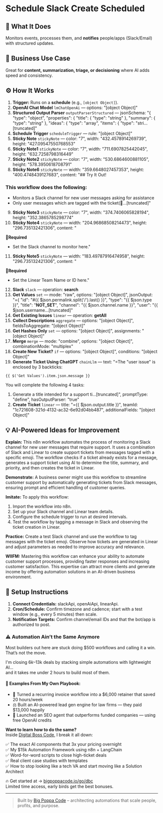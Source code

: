 # Schedule Slack Create Scheduled
## 🚀 What It Does
Monitors events, processes them, and **notifies** people/apps (Slack/Email) with structured updates.

## 💼 Business Use Case
Great for **content, summarization, triage, or decisioning** where AI adds speed and consistency.

## ⚙️ How It Works
1. **Trigger:** Runs on a **schedule** (e.g., `[object Object]`).
2. **OpenAI Chat Model** `lmChatOpenAi` — options: "[object Object]"
3. **Structured Output Parser** `outputParserStructured` — jsonSchema: "{
  "type": "object",
  "properties": {
    "title": { "type": "string" },
    "summary": { "type": "string" },
    "ideas": {
      "type": "array",
      "items": { "type": "stri…[truncated]"
4. **Schedule Trigger** `scheduleTrigger` — rule: "[object Object]"
5. **Sticky Note** `stickyNote` — color: "7", width: "432.4578914269739", height: "427.09547550768553"
6. **Sticky Note1** `stickyNote` — color: "7", width: "711.6907825442045", height: "632.7258798316449"
7. **Sticky Note2** `stickyNote` — color: "7", width: "530.6864600881105", height: "578.3950618708791"
8. **Sticky Note6** `stickyNote` — width: "359.6648027457353", height: "400.4748439127683", content: "## Try It Out!
### This workflow does the following:
* Monitors a Slack channel for new user messages asking for assistance
* Only user messages which are tagged with the ticket(🎫…[truncated]"
9. **Sticky Note3** `stickyNote` — color: "7", width: "374.7406065828194", height: "352.3865785298774"
10. **Sticky Note4** `stickyNote` — width: "204.96868508214473", height: "296.735132421306", content: "















🚨**Required**
* Set the Slack channel to monitor here."
11. **Sticky Note5** `stickyNote` — width: "183.49787916474958", height: "296.735132421306", content: "















🚨**Required**
* Set the Linear Team Name or ID here."
12. **Slack** `slack` — operation: **search**
13. **Get Values** `set` — mode: "raw", options: "[object Object]", jsonOutput: "={
  "id": "#{{ $json.permalink.split('/').last() }}",
  "type": "{{ $json.type }}",
  "title": "__NOT_SET__",
  "channel": "{{ $json.channel.name }}",
  "user": "{{ $json.username…[truncated]"
14. **Get Existing Issues** `linear` — operation: **getAll**
15. **Collect Descriptions** `aggregate` — options: "[object Object]", fieldsToAggregate: "[object Object]"
16. **Get Hashes Only** `set` — options: "[object Object]", assignments: "[object Object]"
17. **Merge** `merge` — mode: "combine", options: "[object Object]", combinationMode: "multiplex"
18. **Create New Ticket?** `if` — options: "[object Object]", conditions: "[object Object]"
19. **Generate Ticket Using ChatGPT** `chainLlm` — text: "=The "user issue" is enclosed by 3 backticks:
```
{{ $('Get Values').item.json.message }}
```
You will complete the following 4 tasks:
1. Generate a title intended for a support ti…[truncated]", promptType: "define", hasOutputParser: "true"
20. **Create Ticket** `linear` — title: "={{ $json.output.title }}", teamId: "1c721608-321d-4132-ac32-6e92d04bb487", additionalFields: "[object Object]"

## 💡 AI-Powered Ideas for Improvement
**Explain:** This n8n workflow automates the process of monitoring a Slack channel for new user messages that require support. It uses a combination of Slack and Linear to create support tickets from messages tagged with a specific emoji. The workflow checks if a ticket already exists for a message, generates a support ticket using AI to determine the title, summary, and priority, and then creates the ticket in Linear.

**Demonstrate:** A business owner might use this workflow to streamline customer support by automatically generating tickets from Slack messages, ensuring prompt and efficient handling of customer queries.

**Imitate:** To apply this workflow:
1. Import the workflow into n8n.
2. Set up your Slack channel and Linear team details.
3. Configure the schedule trigger to run at desired intervals.
4. Test the workflow by tagging a message in Slack and observing the ticket creation in Linear.

**Practice:** Create a test Slack channel and use the workflow to tag messages with the ticket emoji. Observe how tickets are generated in Linear and adjust parameters as needed to improve accuracy and relevance.

**WIIFM:** Mastering this workflow can enhance your ability to automate customer support processes, providing faster responses and increasing customer satisfaction. This expertise can attract more clients and generate income by offering automation solutions in an AI-driven business environment.

## 🔧 Setup Instructions
1. **Connect Credentials:** slackApi, openAiApi, linearApi.
2. **Cron/Schedule:** Confirm timezone and cadence; start with a test window (e.g., every 5 minutes) then scale.
3. **Notification Targets:** Confirm channel/email IDs and that the bot/app is authorized to post.

### ⚠️ Automation Ain’t the Same Anymore

Most builders out here are stuck doing $500 workflows and calling it a win.  
That’s not the move.  

I'm closing $6k–$13k deals by stacking simple automations with lightweight AI...  
and it takes me under 2 hours to build most of them.

#### 🧠 Examples From My Own Playbook:
- 🔁 Turned a recurring invoice workflow into a $6,000 retainer that saved 20 hours/week  
- ⚖️ Built an AI-powered lead gen engine for law firms — they paid $13,000 happily  
- 🚀 Launched an SEO agent that outperforms funded companies — using free OpenAI credits  

**Want to learn how to do the same?**  
Inside [Digital Boss Code](https://bigpoppacode.io/go/dbc), I break it all down:

✅ The exact AI components that 3x your pricing overnight  
✅ My $15k Automation Framework using n8n + LangChain  
✅ Word-for-word scripts to close high-ticket deals  
✅ Real client case studies with templates  
✅ How to stop looking like a tech VA and start moving like a Solution Architect  

🔥 Get started at → [bigpoppacode.io/go/dbc](https://bigpoppacode.io/go/dbc)  
Limited time access, early birds get the best bonuses.

---
> Built by [Big Poppa Code](https://bigpoppacode.io) – architecting automations that scale people, profits, and purpose.
